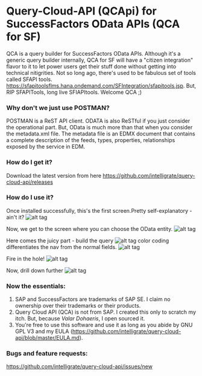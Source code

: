 # Query-Cloud-API (QCApi) for SuccessFactors OData APIs (QCA for SF)
QCA is a query builder for SuccessFactors OData APIs. Although it's a generic query builder internally, QCA for SF will have a "citizen integration" flavor to it to let power users get their stuff done without getting into technical nitigrities. 
Not so long ago, there's used to be fabulous set of tools called SFAPI tools.
https://sfapitoolsflms.hana.ondemand.com/SFIntegration/sfapitools.jsp.
But, RIP SFAPITools, long live SFIAPItools. Welcome QCA ;)

### Why don't we just use POSTMAN?
POSTMAN is a ReST API client. ODATA is also ReSTful if you just consider the operational part. But, OData is much more than that when you consider the metadata.xml file. The metadata file is an EDMX document that contains a complete description of the feeds, types, properties, relationships exposed by the service in EDM.

### How do I get it?
Download the latest version from here
https://github.com/intelligrate/query-cloud-api/releases

### How do I use it?
Once installed successfully, this's the first screen.Pretty self-explanatory - ain't it?
![alt tag](https://user-images.githubusercontent.com/5966051/43656410-9a848fa0-9752-11e8-9437-8a31401761eb.png)

Now, we get to the screen where you can choose the OData entity. 
![alt tag](https://user-images.githubusercontent.com/5966051/43656783-fe236472-9753-11e8-9f27-433f2aa99716.png)

Here comes the juicy part - build the query
![alt tag](https://user-images.githubusercontent.com/5966051/43656877-5019436e-9754-11e8-8ed7-4455bdce65fc.png)
color coding differentiates the nav from the normal fields.
![alt tag](https://user-images.githubusercontent.com/5966051/43656902-70629a62-9754-11e8-84e8-231df1db6493.png)

Fire in the hole!
![alt tag](https://user-images.githubusercontent.com/5966051/43656987-b13cf3ca-9754-11e8-9101-44121c93342c.png)

Now, drill down further
![alt tag](https://user-images.githubusercontent.com/5966051/43657088-05e89596-9755-11e8-8f1f-249d93213975.png)

### Now the essentials:
1. SAP and SuccessFactors are trademarks of SAP SE. I claim no ownership over their trademarks or their products.
2. Query Cloud API (QCA) is not from SAP. I created this only to scratch my itch. But, because *Valar Dohaeris*, I open sourced it.
3. You're free to use this software and use it as long as you abide by GNU GPL V3 and my EULA (https://github.com/intelligrate/query-cloud-api/blob/master/EULA.md).

### Bugs and feature requests:
https://github.com/intelligrate/query-cloud-api/issues/new
